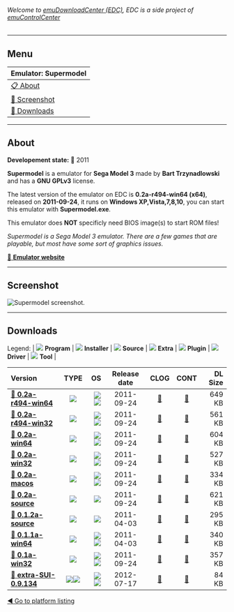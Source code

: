 ###### Welcome to [emuDownloadCenter (EDC)](https://github.com/PhoenixInteractiveNL/emuDownloadCenter/wiki/), EDC is a side project of [emuControlCenter](https://github.com/PhoenixInteractiveNL/emuControlCenter/wiki/)
***
## Menu
| **Emulator: Supermodel** |
|:---------|
| [:clipboard: About](#about) |
| [:sunrise: Screenshot](#screenshot) |
| [:floppy_disk: Downloads](#downloads) |
***
## About
**Developement state:** :red_circle: 2011

**Supermodel** is a emulator for **Sega Model 3** made by **Bart Trzynadlowski** and has a **GNU GPLv3** license.

The latest version of the emulator on EDC is **0.2a-r494-win64 (x64)**, released on **2011-09-24**, it runs on **Windows XP,Vista,7,8,10**, you can start this emulator with **Supermodel.exe**.

This emulator does **NOT** specificly need BIOS image(s) to start ROM files!

_Supermodel is a Sega Model 3 emulator. There are a few games that are playable, but most have some sort of graphics issues._

[:link: **Emulator website**](http://supermodel3.com)
***
## Screenshot
![](https://raw.githubusercontent.com/PhoenixInteractiveNL/emuDownloadCenter/master/hooks/supermodel/emulator_screen_01.jpg "Supermodel screenshot.")
***
## Downloads
Legend: | 
![](https://raw.githubusercontent.com/wiki/PhoenixInteractiveNL/emuDownloadCenter/images_misc/icon_program_24.png) **Program** | 
![](https://raw.githubusercontent.com/wiki/PhoenixInteractiveNL/emuDownloadCenter/images_misc/icon_installer_24.png) **Installer** | 
![](https://raw.githubusercontent.com/wiki/PhoenixInteractiveNL/emuDownloadCenter/images_misc/icon_source_code_24.png) **Source** | 
![](https://raw.githubusercontent.com/wiki/PhoenixInteractiveNL/emuDownloadCenter/images_misc/icon_extra_24.png) **Extra** | 
![](https://raw.githubusercontent.com/wiki/PhoenixInteractiveNL/emuDownloadCenter/images_misc/icon_plugin_24.png) **Plugin** | 
![](https://raw.githubusercontent.com/wiki/PhoenixInteractiveNL/emuDownloadCenter/images_misc/icon_driver_24.png) **Driver** | 
![](https://raw.githubusercontent.com/wiki/PhoenixInteractiveNL/emuDownloadCenter/images_misc/icon_tool_24.png) **Tool** | 
 
| Version | TYPE | OS | Release date | CLOG | CONT | DL Size |
|:--------|:----:|---:|:------------:|:----:|:----:|--------:|
| [:floppy_disk: **0.2a-r494-win64**](https://github.com/PhoenixInteractiveNL/edc-repo0004/raw/master/supermodel/0.2a-r494-win64.7z) | ![](https://raw.githubusercontent.com/wiki/PhoenixInteractiveNL/emuDownloadCenter/images_misc/icon_program_24.png) | ![](https://raw.githubusercontent.com/wiki/PhoenixInteractiveNL/emuDownloadCenter/images_misc/logo_windows_24.png)![](https://raw.githubusercontent.com/wiki/PhoenixInteractiveNL/emuDownloadCenter/images_misc/icon_64-bit_24.png) | 2011-09-24 | [:page_facing_up:](https://github.com/PhoenixInteractiveNL/edc-repo0004/blob/master/supermodel/0.2a-r494-win64_changelog.txt) | [:mag_right:](https://github.com/PhoenixInteractiveNL/edc-repo0004/blob/master/supermodel/0.2a-r494-win64_contents.txt) | 649 KB |
| [:floppy_disk: **0.2a-r494-win32**](https://github.com/PhoenixInteractiveNL/edc-repo0004/raw/master/supermodel/0.2a-r494-win32.7z) | ![](https://raw.githubusercontent.com/wiki/PhoenixInteractiveNL/emuDownloadCenter/images_misc/icon_program_24.png) | ![](https://raw.githubusercontent.com/wiki/PhoenixInteractiveNL/emuDownloadCenter/images_misc/logo_windows_24.png)![](https://raw.githubusercontent.com/wiki/PhoenixInteractiveNL/emuDownloadCenter/images_misc/icon_32-bit_24.png) | 2011-09-24 | [:page_facing_up:](https://github.com/PhoenixInteractiveNL/edc-repo0004/blob/master/supermodel/0.2a-r494-win32_changelog.txt) | [:mag_right:](https://github.com/PhoenixInteractiveNL/edc-repo0004/blob/master/supermodel/0.2a-r494-win32_contents.txt) | 561 KB |
| [:floppy_disk: **0.2a-win64**](https://github.com/PhoenixInteractiveNL/edc-repo0004/raw/master/supermodel/0.2a-win64.7z) | ![](https://raw.githubusercontent.com/wiki/PhoenixInteractiveNL/emuDownloadCenter/images_misc/icon_program_24.png) | ![](https://raw.githubusercontent.com/wiki/PhoenixInteractiveNL/emuDownloadCenter/images_misc/logo_windows_24.png)![](https://raw.githubusercontent.com/wiki/PhoenixInteractiveNL/emuDownloadCenter/images_misc/icon_64-bit_24.png) | 2011-09-24 | [:page_facing_up:](https://github.com/PhoenixInteractiveNL/edc-repo0004/blob/master/supermodel/0.2a-win64_changelog.txt) | [:mag_right:](https://github.com/PhoenixInteractiveNL/edc-repo0004/blob/master/supermodel/0.2a-win64_contents.txt) | 604 KB |
| [:floppy_disk: **0.2a-win32**](https://github.com/PhoenixInteractiveNL/edc-repo0004/raw/master/supermodel/0.2a-win32.7z) | ![](https://raw.githubusercontent.com/wiki/PhoenixInteractiveNL/emuDownloadCenter/images_misc/icon_program_24.png) | ![](https://raw.githubusercontent.com/wiki/PhoenixInteractiveNL/emuDownloadCenter/images_misc/logo_windows_24.png)![](https://raw.githubusercontent.com/wiki/PhoenixInteractiveNL/emuDownloadCenter/images_misc/icon_32-bit_24.png) | 2011-09-24 | [:page_facing_up:](https://github.com/PhoenixInteractiveNL/edc-repo0004/blob/master/supermodel/0.2a-win32_changelog.txt) | [:mag_right:](https://github.com/PhoenixInteractiveNL/edc-repo0004/blob/master/supermodel/0.2a-win32_contents.txt) | 527 KB |
| [:floppy_disk: **0.2a-macos**](https://github.com/PhoenixInteractiveNL/edc-repo0004/raw/master/supermodel/0.2a-macos.7z) | ![](https://raw.githubusercontent.com/wiki/PhoenixInteractiveNL/emuDownloadCenter/images_misc/icon_program_24.png) | ![](https://raw.githubusercontent.com/wiki/PhoenixInteractiveNL/emuDownloadCenter/images_misc/logo_mac_24.png)![](https://raw.githubusercontent.com/wiki/PhoenixInteractiveNL/emuDownloadCenter/images_misc/icon_32-bit_24.png) | 2011-09-24 | [:page_facing_up:](https://github.com/PhoenixInteractiveNL/edc-repo0004/blob/master/supermodel/0.2a-macos_changelog.txt) | [:mag_right:](https://github.com/PhoenixInteractiveNL/edc-repo0004/blob/master/supermodel/0.2a-macos_contents.txt) | 334 KB |
| [:floppy_disk: **0.2a-source**](https://github.com/PhoenixInteractiveNL/edc-repo0004/raw/master/supermodel/0.2a-source.7z) | ![](https://raw.githubusercontent.com/wiki/PhoenixInteractiveNL/emuDownloadCenter/images_misc/icon_source_code_24.png) | ![](https://raw.githubusercontent.com/wiki/PhoenixInteractiveNL/emuDownloadCenter/images_misc/icon_32-bit_24.png) | 2011-09-24 | [:page_facing_up:](https://github.com/PhoenixInteractiveNL/edc-repo0004/blob/master/supermodel/0.2a-source_changelog.txt) | [:mag_right:](https://github.com/PhoenixInteractiveNL/edc-repo0004/blob/master/supermodel/0.2a-source_contents.txt) | 621 KB |
| [:floppy_disk: **0.1.2a-source**](https://github.com/PhoenixInteractiveNL/edc-repo0004/raw/master/supermodel/0.1.2a-source.7z) | ![](https://raw.githubusercontent.com/wiki/PhoenixInteractiveNL/emuDownloadCenter/images_misc/icon_source_code_24.png) | ![](https://raw.githubusercontent.com/wiki/PhoenixInteractiveNL/emuDownloadCenter/images_misc/icon_32-bit_24.png) | 2011-04-03 | [:page_facing_up:](https://github.com/PhoenixInteractiveNL/edc-repo0004/blob/master/supermodel/0.1.2a-source_changelog.txt) | [:mag_right:](https://github.com/PhoenixInteractiveNL/edc-repo0004/blob/master/supermodel/0.1.2a-source_contents.txt) | 295 KB |
| [:floppy_disk: **0.1.1a-win64**](https://github.com/PhoenixInteractiveNL/edc-repo0004/raw/master/supermodel/0.1.1a-win64.7z) | ![](https://raw.githubusercontent.com/wiki/PhoenixInteractiveNL/emuDownloadCenter/images_misc/icon_program_24.png) | ![](https://raw.githubusercontent.com/wiki/PhoenixInteractiveNL/emuDownloadCenter/images_misc/logo_windows_24.png)![](https://raw.githubusercontent.com/wiki/PhoenixInteractiveNL/emuDownloadCenter/images_misc/icon_64-bit_24.png) | 2011-04-03 | [:page_facing_up:](https://github.com/PhoenixInteractiveNL/edc-repo0004/blob/master/supermodel/0.1.1a-win64_changelog.txt) | [:mag_right:](https://github.com/PhoenixInteractiveNL/edc-repo0004/blob/master/supermodel/0.1.1a-win64_contents.txt) | 340 KB |
| [:floppy_disk: **0.1a-win32**](https://github.com/PhoenixInteractiveNL/edc-repo0004/raw/master/supermodel/0.1a-win32.7z) | ![](https://raw.githubusercontent.com/wiki/PhoenixInteractiveNL/emuDownloadCenter/images_misc/icon_program_24.png) | ![](https://raw.githubusercontent.com/wiki/PhoenixInteractiveNL/emuDownloadCenter/images_misc/logo_windows_24.png)![](https://raw.githubusercontent.com/wiki/PhoenixInteractiveNL/emuDownloadCenter/images_misc/icon_32-bit_24.png) | 2011-09-24 | [:page_facing_up:](https://github.com/PhoenixInteractiveNL/edc-repo0004/blob/master/supermodel/0.1a-win32_changelog.txt) | [:mag_right:](https://github.com/PhoenixInteractiveNL/edc-repo0004/blob/master/supermodel/0.1a-win32_contents.txt) | 357 KB |
| [:floppy_disk: **extra-SUI-0.9.134**](https://github.com/PhoenixInteractiveNL/edc-repo0004/raw/master/supermodel/extra-SUI-0.9.134.7z) | ![](https://raw.githubusercontent.com/wiki/PhoenixInteractiveNL/emuDownloadCenter/images_misc/icon_extra_24.png)![](https://raw.githubusercontent.com/wiki/PhoenixInteractiveNL/emuDownloadCenter/images_misc/icon_tool_24.png) | ![](https://raw.githubusercontent.com/wiki/PhoenixInteractiveNL/emuDownloadCenter/images_misc/logo_windows_24.png)![](https://raw.githubusercontent.com/wiki/PhoenixInteractiveNL/emuDownloadCenter/images_misc/icon_32-bit_24.png) | 2012-07-17 | [:page_facing_up:](https://github.com/PhoenixInteractiveNL/edc-repo0004/blob/master/supermodel/extra-SUI-0.9.134_changelog.txt) | [:mag_right:](https://github.com/PhoenixInteractiveNL/edc-repo0004/blob/master/supermodel/extra-SUI-0.9.134_contents.txt) | 84 KB |

[:arrow_backward: Go to platform listing](https://github.com/PhoenixInteractiveNL/emuDownloadCenter/wiki/EDC-Platform-List)

